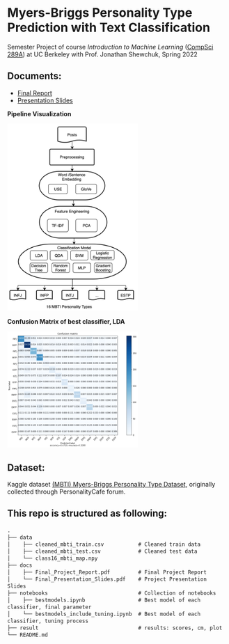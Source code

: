 #  Myers-Briggs Personality Type Prediction with Text Classification

Semester Project of course *Introduction to Machine Learning* ([CompSci 289A](https://people.eecs.berkeley.edu/~jrs/189/)) at UC Berkeley with Prof. Jonathan Shewchuk, Spring 2022

## Documents:
- [Final Report](https://github.com/6shun/mbti-classifier/blob/main/doc/Final_Project_Report.pdf)
- [Presentation Slides](https://github.com/6shun/mbti-classifier/blob/main/doc/Final_Presentation_Slides.pdf)

**Pipeline Visualization**

<img src="result/pipeline.png" width="300">

**Confusion Matrix of best classifier, LDA**

<img src="result/confusion_matrix_lda.png" width="300">

## Dataset:
Kaggle dataset [(MBTI) Myers-Briggs Personality Type Dataset](https://www.kaggle.com/datasets/datasnaek/mbti-type), originally collected through PersonalityCafe forum.


## This repo is structured as following:
```
.
├── data                            
│    ├── cleaned_mbti_train.csv           # Cleaned train data
│    ├── cleaned_mbti_test.csv            # Cleaned test data
│    └── class16_mbti_map.npy           
├── docs                                 
│    ├── Final_Project_Report.pdf         # Final Project Report
│    └── Final_Presentation_Slides.pdf    # Project Presentation Slides
├── notebooks                             # Collection of notebooks
│    ├── bestmodels.ipynb                 # Best model of each classifier, final parameter
│    └── bestmodels_include_tuning.ipynb  # Best model of each classifier, tuning process
├── result                                # results: scores, cm, plot
└── README.md
```